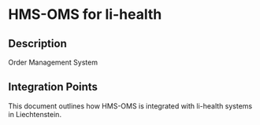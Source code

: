 # HMS-OMS for li-health

## Description

Order Management System

## Integration Points

This document outlines how HMS-OMS is integrated with li-health systems in Liechtenstein.
